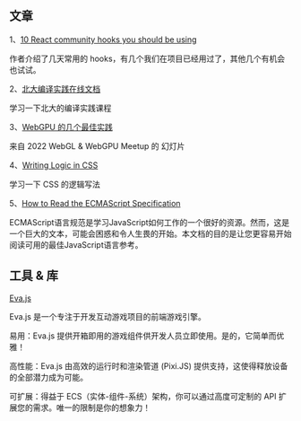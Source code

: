 


## 文章

1、[10 React community hooks you should be using](https://dev.to/dawsoncodes/10-react-community-hooks-1h6c)

作者介绍了几天常用的 hooks，有几个我们在项目已经用过了，其他几个有机会也试试。

2、[北大编译实践在线文档](https://pku-minic.github.io/online-doc/#/)

学习一下北大的编译实践课程

3、[WebGPU 的几个最佳实践](https://zhuanlan.zhihu.com/p/461979585)

来自 2022 WebGL & WebGPU Meetup 的 幻灯片

4、[Writing Logic in CSS](https://dev.to/iamschulz/writing-logic-in-css-3ig0)

学习一下 CSS 的逻辑写法

5、[How to Read the ECMAScript Specification](https://timothygu.me/es-howto/)

ECMAScript语言规范是学习JavaScript如何工作的一个很好的资源。然而，这是一个巨大的文本，可能会困惑和令人生畏的开始。本文档的目的是让您更容易开始阅读可用的最佳JavaScript语言参考。

## 工具 & 库

[Eva.js](https://github.com/eva-engine/eva.js)

Eva.js 是一个专注于开发互动游戏项目的前端游戏引擎。

易用：Eva.js 提供开箱即用的游戏组件供开发人员立即使用。是的，它简单而优雅！

高性能：Eva.js 由高效的运行时和渲染管道 (Pixi.JS) 提供支持，这使得释放设备的全部潜力成为可能。

可扩展：得益于 ECS（实体-组件-系统）架构，你可以通过高度可定制的 API 扩展您的需求。唯一的限制是你的想象力！






